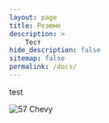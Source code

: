 ```yaml
---
layout: page
title: Резюме
description: >
    Тест
hide_description: false
sitemap: false
permalink: /docs/
---
```


test 


![57 Chevy](https://upload.wikimedia.org/wikipedia/commons/b/b1/57_Chevy_210.jpg?sw-cache)

